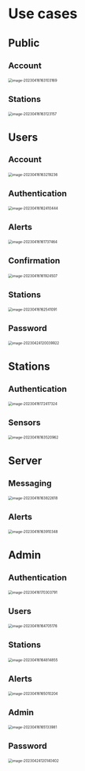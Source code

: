 # Use cases

## Public

### Account

<img src="assets/image-20230416163103169.png" alt="image-20230416163103169" style="zoom:50%;" />

### Stations

<img src="assets/image-20230416163123157.png" alt="image-20230416163123157" style="zoom:50%;" />

## Users

### Account

<img src="assets/image-20230416163219236.png" alt="image-20230416163219236" style="zoom:50%;" />

### Authentication

<img src="assets/image-20230416162410444.png" alt="image-20230416162410444" style="zoom:50%;" />

### Alerts

<img src="assets/image-20230416161737464.png" alt="image-20230416161737464" style="zoom:50%;" />

### Confirmation

<img src="assets/image-20230416161924507.png" alt="image-20230416161924507" style="zoom:50%;" />

### Stations

<img src="assets/image-20230416162541091.png" alt="image-20230416162541091" style="zoom:50%;" />

### Password

<img src="assets/image-20230424120039922.png" alt="image-20230424120039922" style="zoom:50%;" />

## Stations

### Authentication

<img src="assets/image-20230416172417324.png" alt="image-20230416172417324" style="zoom:50%;" />

### Sensors

<img src="assets/image-20230416163520962.png" alt="image-20230416163520962" style="zoom:50%;" />

## Server

### Messaging

<img src="assets/image-20230416163822618.png" alt="image-20230416163822618" style="zoom:50%;" />

### Alerts

<img src="assets/image-20230416163910348.png" alt="image-20230416163910348" style="zoom:50%;" />

## Admin

### Authentication

<img src="assets/image-20230416170303791.png" alt="image-20230416170303791" style="zoom:50%;" />

### Users

<img src="assets/image-20230416164705176.png" alt="image-20230416164705176" style="zoom:50%;" />

### Stations

<img src="assets/image-20230416164814855.png" alt="image-20230416164814855" style="zoom:50%;" />

### Alerts

<img src="assets/image-20230416165010204.png" alt="image-20230416165010204" style="zoom:50%;" />

### Admin

<img src="assets/image-20230416165133981.png" alt="image-20230416165133981" style="zoom:50%;" />

### Password

<img src="assets/image-20230424120140402.png" alt="image-20230424120140402" style="zoom:50%;" />